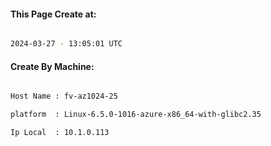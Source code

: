 
   
#### This Page Create at:

```bash

2024-03-27 - 13:05:01 UTC

```

#### Create By Machine:

```bash

Host Name : fv-az1024-25

platform  : Linux-6.5.0-1016-azure-x86_64-with-glibc2.35

Ip Local  : 10.1.0.113

```

